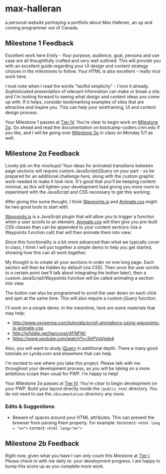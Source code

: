 # max-halleran
a personal website portraying a portfolio about Max Halleran, an up and coming programmer out of Canada. 

## Milestone 1 Feedback
Excellent work here Emily - Your purpose, audience, goal, persona and use case are all thoughtfully crafted and very well outlined. This will provide you with an excellent guide regarding your UI design and content strategy choices in the milestones to follow. Your HTML is also excellent - really nice work here.

I took note when I read the words "tactful simplicity" - I love it already. Sophisticated presentation of relevant information can make or break a site, and I'm looking forward to seeing what design and content ideas you come up with. If it helps, consider bookmarking examples of sites that are attractive and inspire you. This can help your wireframing, UI and content design process.

Your Milestone 1 passes at [Tier IV](https://bootcamp-coders.cnm.edu/projects/personal/rubric/). You're clear to begin work on [Milestone 2&alpha;](https://bootcamp-coders.cnm.edu/projects/personal/milestone-two/). Go ahead and read the documentation on bootcamp-coders.cnm.edu if you like, and I will be going over [Milestone 2&alpha;](https://bootcamp-coders.cnm.edu/projects/personal/milestone-two/) in class on Monday 5/1 as well.

## Milestone 2&alpha; Feedback
Lovely job on the mockups! Your ideas for animated transitions between page sections will require custom JavaScript/jQuery on your part - so be prepared for an additional challenge here, along with the custom graphic work needed to make it look nice. It's good that you'll be keeping content minimal, as this will lighten your development load giving you more room to experiment with the JavaScript and CSS necessary to get this working.

After giving this some thought, I think [Waypoints.js](http://imakewebthings.com/waypoints/) and [Animate.css](https://daneden.github.io/animate.css/) might be two good tools to start with.

[Waypoints.js](http://imakewebthings.com/waypoints/) is a JavaScipt plugin that will allow you to trigger a function when a user scrolls to an element. [Animate.css](https://daneden.github.io/animate.css/) will then give you pre-built CSS classes than can be appended to your content sections (via a Waypoints function call) that will then animate them into view.

Since this functionality is a bit more advanced than what we typically cover in class, I think I will put together a simple demo to help you get started, showing how this can all work together.

My thought is to create all your sections in order on one long page. Each section will then be hidden by default (via CSS). Then once the user scrolls to a certain point (we'll talk about integrating the button later), then a custom JavaScript/Waypoints function will be called animating a section into view.

The button can also be programmed to scroll the user down on each click and spin at the same time. This will also require a custom jQuery function.

 I'll work on a simple demo. In the meantime, here are some materials that may help:
 - http://www.oxygenna.com/tutorials/scroll-animations-using-waypoints-js-animate-css
- http://jsfiddle.net/harconst/4FNFW/
- https://www.youtube.com/watch?v=5hPVpVtgle4

Also, you will want to study [jQuery](https://jquery.com/) in additional depth. There a many good tutorials on Lynda.com and elsewhere that can help.

I'm excited to see where you take this project. Please talk with me throughout your development process, as you will be taking on a more ambitious scope than usual for PWP. I'm happy to help!

Your Milestone 2&alpha; passes at [Tier IV](https://bootcamp-coders.cnm.edu/projects/personal/rubric/). You're clear to begin development on your PWP. Build your layout directly inside the `/public_html` directory. You do not need to use the `/documentation` directory any more.

### Edits &amp; Suggestions
- Beware of spaces around your HTML attributes. This can prevent the browser from parsing them properly. For example:
incorrect: `<html lang = "en">`
correct: `<html lang="en">`

## Milestone 2b Feedback
Right now, given what you have I can only count this Miestone at [Tier I](https://bootcamp-coders.cnm.edu/projects/personal/rubric/). Please check in with me daily re: your development progress. I am happy to bump this score up as you complete more work.
